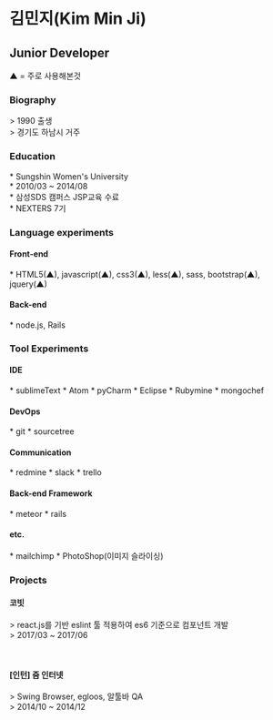 <h1>김민지(Kim Min Ji)</h1>
<h2>Junior Developer</h2>
▲ = 주로 사용해본것

<h3>Biography</h3>
> 1990 출생<br>
> 경기도 하남시 거주

<h3>Education</h3>
* Sungshin Women's University <br>
 * 2010/03 ~ 2014/08 <br>
* 삼성SDS 캠퍼스 JSP교육 수료<br>
* NEXTERS 7기<br>

<h3>Language experiments</h3>
<h4>Front-end</h4>
* HTML5(▲), javascript(▲), css3(▲), less(▲), sass, bootstrap(▲), jquery(▲)

<h4>Back-end</h4>
* node.js, Rails

<h3>Tool Experiments</h3>
<h4>IDE</h4>
* sublimeText 
* Atom 
* pyCharm
* Eclipse 
* Rubymine
* mongochef

<h4>DevOps</h4>
* git
* sourcetree 

<h4>Communication</h4>
* redmine
* slack 
* trello

<h4>Back-end Framework</h4>
* meteor
* rails

<h4>etc.</h4>
* mailchimp
* PhotoShop(이미지 슬라이싱)

<h3>Projects</h3>

<h4>코빗</h4>
> react.js를 기반 eslint 툴 적용하여 es6 기준으로 컴포넌트 개발<br>
> 2017/03 ~ 2017/06
 
  
<h4>[인턴] 줌 인터넷</h4>
> Swing Browser, egloos, 알툴바 QA<br>
> 2014/10 ~ 2014/12
